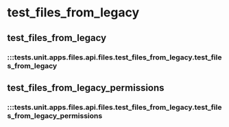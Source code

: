 # test_files_from_legacy

## test_files_from_legacy

### :::tests.unit.apps.files.api.files.test_files_from_legacy.test_files_from_legacy

## test_files_from_legacy_permissions

### :::tests.unit.apps.files.api.files.test_files_from_legacy.test_files_from_legacy_permissions

